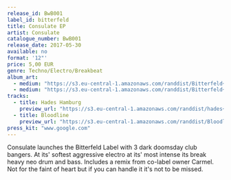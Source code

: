 ```yaml
---
release_id: BwB001
label_id: bitterfeld
title: Consulate EP
artist: Consulate
catalogue_number: BwB001
release_date: 2017-05-30
available: no
format: '12"' 
price: 5,00 EUR 
genre: Techno/Electro/Breakbeat 
album_art: 
  - medium: "https://s3.eu-central-1.amazonaws.com/randdist/Bitterfeld+/Consulate+first+release+/bitterfeld+image.jpg"
  - medium: "https://s3.eu-central-1.amazonaws.com/randdist/Bitterfeld+/Consulate+first+release+/bitterfeld+2.jpg"
tracks:
  - title: Hades Hamburg
    preview_url: "https://s3.eu-central-1.amazonaws.com/randdist/hades+hamburg+v2.mp3"
  - title: Bloodline
    preview_url: "https://s3.eu-central-1.amazonaws.com/randdist/Bloodline+1.mp3" 
press_kit: "www.google.com" 
---
```

Consulate launches the Bitterfeld Label with 3 dark doomsday club bangers. At its' softest aggressive electro at its' most intense its break heavy neo drum and bass. Includes a remix from co-label owner Carmel. Not for the faint of heart but if you can handle it it's not to be missed.  
